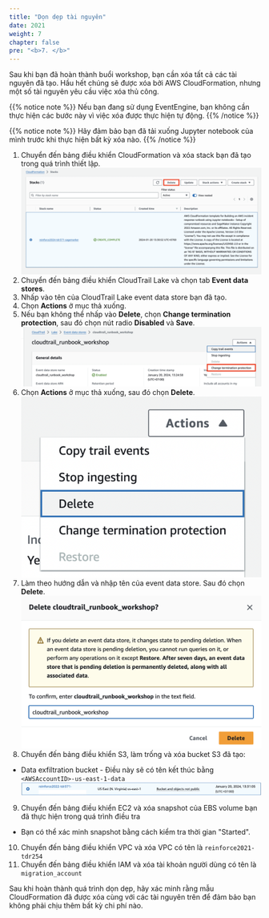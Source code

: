 ```yaml
---
title: "Dọn dẹp tài nguyên"
date: 2021
weight: 7
chapter: false
pre: "<b>7. </b>"
---
```


Sau khi bạn đã hoàn thành buổi workshop, bạn cần xóa tất cả các tài nguyên đã tạo. Hầu hết chúng sẽ được xóa bởi AWS CloudFormation, nhưng một số tài nguyên yêu cầu việc xóa thủ công.

{{% notice note %}}
Nếu bạn đang sử dụng EventEngine, bạn không 
cần thực hiện các bước này vì việc xóa được thực hiện tự động.
{{% /notice %}}

{{% notice note %}}
Hãy đảm bảo bạn đã tải xuống Jupyter notebook của mình trước khi thực hiện bất kỳ xóa nào.
{{% /notice %}}

1. Chuyển đến bảng điều khiển CloudFormation và xóa stack bạn đã tạo trong quá trình thiết lập.
![Alt text](28-1.png)
2. Chuyển đến bảng điều khiển CloudTrail Lake và chọn tab **Event data stores**.
3. Nhấp vào tên của CloudTrail Lake event data store bạn đã tạo.
4. Chọn **Actions** ở mục thả xuống.
5. Nếu bạn không thể nhấp vào **Delete**, chọn **Change termination protection**, sau đó chọn nút radio **Disabled** và **Save**.
![Alt text](29.png)
6. Chọn **Actions** ở mục thả xuống, sau đó chọn **Delete**.
![Alt text](30.png)
7. Làm theo hướng dẫn và nhập tên của event data store. Sau đó chọn **Delete**.
![Alt text](31.png)
8. Chuyển đến bảng điều khiển S3, làm trống và xóa bucket S3 đã tạo:
-  Data exfiltration bucket - Điều này sẽ có tên kết thúc bằng `<AWSAccountID>-us-east-1-data`
![Alt text](32.png)
9. Chuyển đến bảng điều khiển EC2 và xóa snapshot của EBS volume bạn đã thực hiện trong quá trình điều tra
- Bạn có thể xác minh snapshot bằng cách kiểm tra thời gian "Started".
10. Chuyển đến bảng điều khiển VPC và xóa VPC có tên là `reinforce2021-tdr254`
11. Chuyển đến bảng điều khiển IAM và xóa tài khoản người dùng có tên là `migration_account`

Sau khi hoàn thành quá trình dọn dẹp, hãy xác minh rằng mẫu CloudFormation đã được xóa cùng với các tài nguyên trên để đảm bảo bạn không phải chịu thêm bất kỳ chi phí nào.